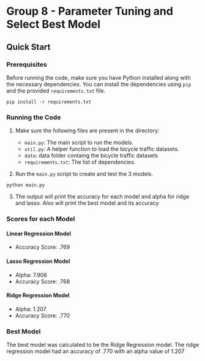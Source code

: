 # Group 8 - Parameter Tuning and Select Best Model

## Quick Start

### Prerequisites
Before running the code, make sure you have Python installed along with the necessary dependencies. You can install the dependencies using `pip` and the provided `requirements.txt` file.

```
pip install -r requirements.txt
```

### Running the Code
1. Make sure the following files are present in the directory:
   - `main.py`: The main script to run the models.
   - `util.py`: A helper function to load the bicycle traffic datasets.
   - `data`: data folder containg the bicycle traffic datasets
   - `requirements.txt`: The list of dependencies.

2. Run the `main.py` script to create and test the 3 models.
```
python main.py
```

3. The output will print the accuracy for each model and alpha for ridge and lasso. Also will print the best model and its accuracy



### Scores for each Model

#### Linear Regression Model
 - Accuracy Score: .769

#### Lasso Regression Model
 - Alpha: 7.906
 - Accuracy Score: .768

#### Ridge Regression Model
 - Alpha: 1.207
 - Accuracy Score: .770

### Best Model
The best model was calculated to be the Ridge Regression model.
The ridge regression model had an accuracy of .770 with an alpha value of 1.207
